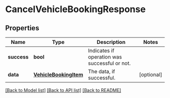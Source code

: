 # CancelVehicleBookingResponse

## Properties
Name | Type | Description | Notes
------------ | ------------- | ------------- | -------------
**success** | **bool** | Indicates if operation was successful or not. | 
**data** | [**VehicleBookingItem**](VehicleBookingItem.md) | The data, if successful. | [optional] 

[[Back to Model list]](../README.md#documentation-for-models) [[Back to API list]](../README.md#documentation-for-api-endpoints) [[Back to README]](../README.md)



